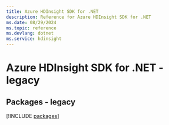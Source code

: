 ```yaml
---
title: Azure HDInsight SDK for .NET
description: Reference for Azure HDInsight SDK for .NET
ms.date: 08/29/2024
ms.topic: reference
ms.devlang: dotnet
ms.service: hdinsight
---
```

# Azure HDInsight SDK for .NET - legacy
## Packages - legacy
[!INCLUDE [packages](hdinsight-index.md)]